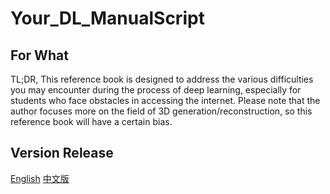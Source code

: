 # Your_DL_ManualScript
## For What
TL;DR, This reference book is designed to address the various difficulties you may encounter during the process of deep learning, especially for students who face obstacles in accessing the internet. Please note that the author focuses more on the field of 3D generation/reconstruction, so this reference book will have a certain bias.
## Version Release
[English]()
[中文版]()
